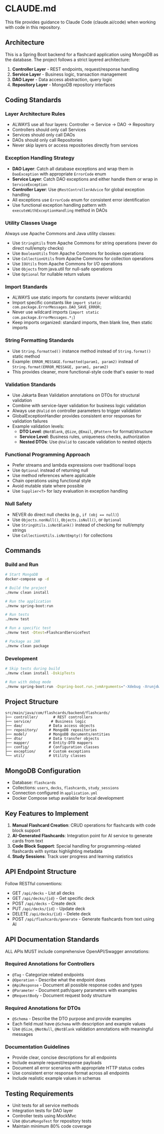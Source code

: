 # CLAUDE.md

This file provides guidance to Claude Code (claude.ai/code) when working with code in this repository.

## Architecture

This is a Spring Boot backend for a flashcard application using MongoDB as the database. The project follows a strict layered architecture:

1. **Controller Layer** - REST endpoints, request/response handling
2. **Service Layer** - Business logic, transaction management
3. **DAO Layer** - Data access abstraction, query logic
4. **Repository Layer** - MongoDB repository interfaces

## Coding Standards

### Layer Architecture Rules
- ALWAYS use all four layers: Controller → Service → DAO → Repository
- Controllers should only call Services
- Services should only call DAOs
- DAOs should only call Repositories
- Never skip layers or access repositories directly from services

### Exception Handling Strategy
- **DAO Layer**: Catch all database exceptions and wrap them in `DaoException` with appropriate `ErrorCode` enum
- **Service Layer**: Catch DAO exceptions and either handle them or wrap in `ServiceException`
- **Controller Layer**: Use `@RestControllerAdvice` for global exception handling
- All exceptions use `ErrorCode` enum for consistent error identification
- Use functional exception handling pattern with `executeWithExceptionHandling` method in DAOs

### Utility Classes Usage
Always use Apache Commons and Java utility classes:
- Use `StringUtils` from Apache Commons for string operations (never do direct null/empty checks)
- Use `BooleanUtils` from Apache Commons for boolean operations
- Use `CollectionUtils` from Apache Commons for collection operations
- Use `IOUtils` from Apache Commons for I/O operations
- Use `Objects` from java.util for null-safe operations
- Use `Optional` for nullable return values

### Import Standards
- ALWAYS use static imports for constants (never wildcards)
- Import specific constants like `import static com.package.ErrorMessages.DAO_SAVE_ERROR;`
- Never use wildcard imports (`import static com.package.ErrorMessages.*;`)
- Keep imports organized: standard imports, then blank line, then static imports

### String Formatting Standards
- Use `String.formatted()` instance method instead of `String.format()` static method
- Example: `ERROR_MESSAGE.formatted(param1, param2)` instead of `String.format(ERROR_MESSAGE, param1, param2)`
- This provides cleaner, more functional-style code that's easier to read

### Validation Standards
- Use Jakarta Bean Validation annotations on DTOs for structural validation
- Combine with service-layer validation for business logic validation
- Always use `@Valid` on controller parameters to trigger validation
- GlobalExceptionHandler provides consistent error responses for validation failures
- Example validation levels:
  - **DTO Level**: `@NotBlank`, `@Size`, `@Email`, `@Pattern` for format/structure
  - **Service Level**: Business rules, uniqueness checks, authorization
  - **Nested DTOs**: Use `@Valid` to cascade validation to nested objects

### Functional Programming Approach
- Prefer streams and lambda expressions over traditional loops
- Use `Optional` instead of returning null
- Use method references where applicable
- Chain operations using functional style
- Avoid mutable state where possible
- Use `Supplier<T>` for lazy evaluation in exception handling

### Null Safety
- NEVER do direct null checks (e.g., `if (obj == null)`)
- Use `Objects.nonNull()`, `Objects.isNull()`, or `Optional`
- Use `StringUtils.isNotBlank()` instead of checking for null/empty strings
- Use `CollectionUtils.isNotEmpty()` for collections

## Commands

### Build and Run
```bash
# Start MongoDB
docker-compose up -d

# Build the project
./mvnw clean install

# Run the application
./mvnw spring-boot:run

# Run tests
./mvnw test

# Run a specific test
./mvnw test -Dtest=FlashcardServiceTest

# Package as JAR
./mvnw clean package
```

### Development
```bash
# Skip tests during build
./mvnw clean install -DskipTests

# Run with debug mode
./mvnw spring-boot:run -Dspring-boot.run.jvmArguments="-Xdebug -Xrunjdwp:transport=dt_socket,server=y,suspend=n,address=5005"
```

## Project Structure

```
src/main/java/com/flashcards/backend/flashcards/
├── controller/       # REST controllers
├── service/         # Business logic
├── dao/            # Data access objects
├── repository/     # MongoDB repositories
├── model/          # MongoDB documents/entities
├── dto/            # Data transfer objects
├── mapper/         # Entity-DTO mappers
├── config/         # Configuration classes
├── exception/      # Custom exceptions
└── util/           # Utility classes
```

## MongoDB Configuration

- Database: `flashcards`
- Collections: `users`, `decks`, `flashcards`, `study_sessions`
- Connection configured in `application.yml`
- Docker Compose setup available for local development

## Key Features to Implement

1. **Manual Flashcard Creation**: CRUD operations for flashcards with code block support
2. **AI-Generated Flashcards**: Integration point for AI service to generate cards from text
3. **Code Block Support**: Special handling for programming-related flashcards with syntax highlighting metadata
4. **Study Sessions**: Track user progress and learning statistics

## API Endpoint Structure

Follow RESTful conventions:
- GET `/api/decks` - List all decks
- GET `/api/decks/{id}` - Get specific deck
- POST `/api/decks` - Create deck
- PUT `/api/decks/{id}` - Update deck
- DELETE `/api/decks/{id}` - Delete deck
- POST `/api/flashcards/generate` - Generate flashcards from text using AI

## API Documentation Standards

ALL APIs MUST include comprehensive OpenAPI/Swagger annotations:

### Required Annotations for Controllers
- `@Tag` - Categorize related endpoints
- `@Operation` - Describe what the endpoint does
- `@ApiResponse` - Document all possible response codes and types
- `@Parameter` - Document path/query parameters with examples
- `@RequestBody` - Document request body structure

### Required Annotations for DTOs
- `@Schema` - Describe the DTO purpose and provide examples
- Each field must have `@Schema` with description and example values
- Use `@Size`, `@NotNull`, `@NotBlank` validation annotations with meaningful messages

### Documentation Guidelines
- Provide clear, concise descriptions for all endpoints
- Include example request/response payloads
- Document all error scenarios with appropriate HTTP status codes
- Use consistent error response format across all endpoints
- Include realistic example values in schemas

## Testing Requirements

- Unit tests for all service methods
- Integration tests for DAO layer
- Controller tests using MockMvc
- Use `@DataMongoTest` for repository tests
- Maintain minimum 80% code coverage